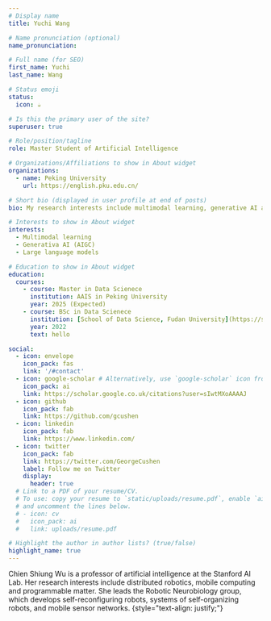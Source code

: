 ```yaml
---
# Display name
title: Yuchi Wang

# Name pronunciation (optional)
name_pronunciation: 

# Full name (for SEO)
first_name: Yuchi
last_name: Wang

# Status emoji
status:
  icon: ☕️

# Is this the primary user of the site?
superuser: true

# Role/position/tagline
role: Master Student of Artificial Intelligence

# Organizations/Affiliations to show in About widget
organizations:
  - name: Peking University
    url: https://english.pku.edu.cn/

# Short bio (displayed in user profile at end of posts)
bio: My research interests include multimodal learning, generative AI and large language models.

# Interests to show in About widget
interests:
  - Multimodal learning
  - Generativa AI (AIGC)
  - Large language models

# Education to show in About widget
education:
  courses:
    - course: Master in Data Scienece
      institution: AAIS in Peking University
      year: 2025 (Expected)
    - course: BSc in Data Scienece
      institution: [School of Data Science, Fudan University](https://sds.fudan.edu.cn/)
      year: 2022
      text: hello

social:
  - icon: envelope
    icon_pack: fas
    link: '/#contact'
  - icon: google-scholar # Alternatively, use `google-scholar` icon from `ai` icon pack
    icon_pack: ai
    link: https://scholar.google.co.uk/citations?user=sIwtMXoAAAAJ
  - icon: github
    icon_pack: fab
    link: https://github.com/gcushen
  - icon: linkedin
    icon_pack: fab
    link: https://www.linkedin.com/
  - icon: twitter
    icon_pack: fab
    link: https://twitter.com/GeorgeCushen
    label: Follow me on Twitter
    display:
      header: true
  # Link to a PDF of your resume/CV.
  # To use: copy your resume to `static/uploads/resume.pdf`, enable `ai` icons in `params.yaml`,
  # and uncomment the lines below.
  # - icon: cv
  #   icon_pack: ai
  #   link: uploads/resume.pdf

# Highlight the author in author lists? (true/false)
highlight_name: true
---
```

Chien Shiung Wu is a professor of artificial intelligence at the Stanford AI Lab. Her research interests include distributed robotics, mobile computing and programmable matter. She leads the Robotic Neurobiology group, which develops self-reconfiguring robots, systems of self-organizing robots, and mobile sensor networks.
{style="text-align: justify;"}
